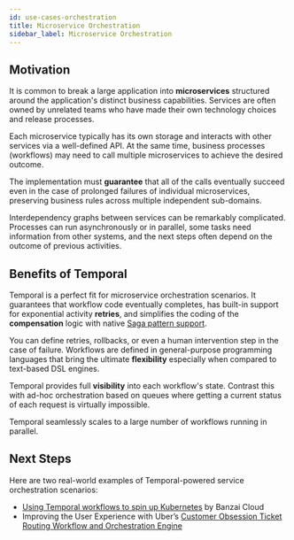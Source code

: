 ```yaml
---
id: use-cases-orchestration
title: Microservice Orchestration
sidebar_label: Microservice Orchestration
---
```


## Motivation

It is common to break a large application into **microservices** structured around the application's distinct business capabilities. Services are often owned by unrelated teams who have made their own technology choices and release processes.

Each microservice typically has its own storage and interacts with other services via a well-defined API. At the same time, business processes (workflows) may need to call multiple microservices to achieve the desired outcome.

The implementation must **guarantee** that all of the calls eventually succeed even in the case of prolonged failures of individual microservices, preserving business rules across multiple independent sub-domains.

Interdependency graphs between services can be remarkably complicated. Processes can run asynchronously or in parallel, some tasks need information from other systems, and the next steps often depend on the outcome of previous activities.

## Benefits of Temporal

Temporal is a perfect fit for microservice orchestration scenarios. It guarantees that workflow code eventually completes, has built-in support for exponential activity **retries**, and simplifies the coding of the **compensation** logic with native [Saga pattern support](/docs/use-cases-distributed-transactions).

You can define retries, rollbacks, or even a human intervention step in the case of failure. Workflows are defined in general-purpose programming languages that bring the ultimate **flexibility** especially when compared to text-based DSL engines.

Temporal provides full **visibility** into each workflow's state. Contrast this with ad-hoc orchestration based on queues where getting a current status of each request is virtually impossible.

Temporal seamlessly scales to a large number of workflows running in parallel.

## Next Steps

Here are two real-world examples of Temporal-powered service orchestration scenarios:

 * [Using Temporal workflows to spin up Kubernetes](https://banzaicloud.com/blog/introduction-to-cadence/) by Banzai Cloud
 * Improving the User Experience with Uber’s [Customer Obsession Ticket Routing Workflow and Orchestration Engine](https://eng.uber.com/customer-obsession-ticket-routing-workflow-and-orchestration-engine/)

